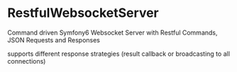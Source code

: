# RestfulWebsocketServer
Command driven Symfony6 Websocket Server with Restful Commands, JSON Requests and Responses 

supports different response strategies (result callback or broadcasting to all connections)
